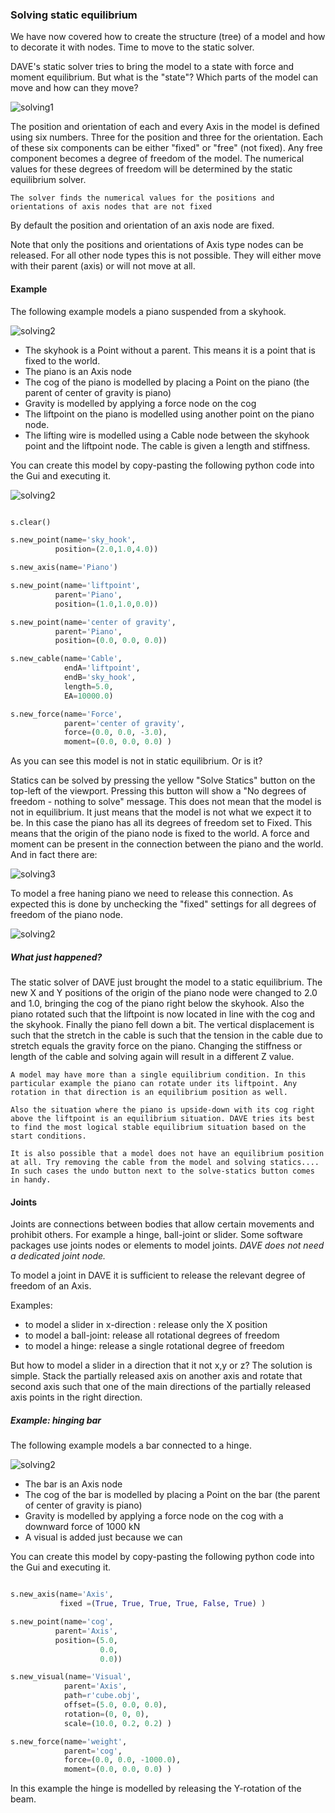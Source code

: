### Solving static equilibrium

We have now covered how to create the structure (tree) of a model and how to decorate it with nodes. Time to move to the static solver.

DAVE's static solver tries to bring the model to a state with force and moment equilibrium. But what is the "state"? Which parts of the model can move and how can they move?

![solving1](images/solving_1.png)

The position and orientation of each and every Axis in the model is defined using six numbers. Three for the position and three for the orientation. Each of these six components can be either "fixed" or "free" (not fixed). Any free component becomes a degree of freedom of the model. The numerical values for these degrees of freedom will be determined by the static equilibrium solver.

```{admonition} Degrees of Freedom
The solver finds the numerical values for the positions and orientations of axis nodes that are not fixed
```

By default the position and orientation of an axis node are fixed.

Note that only the positions and orientations of Axis type nodes can be released. For all other node types this is not possible. They will either move with their parent (axis) or will not move at all.


#### Example

The following example models a piano suspended from a skyhook.

![solving2](images/solving_2.png)

- The skyhook is a Point without a parent. This means it is a point that is fixed to the world.
- The piano is an Axis node
- The cog of the piano is modelled by placing a Point on the piano (the parent of center of gravity is piano)
- Gravity is modelled by applying a force node on the cog
- The liftpoint on the piano is modelled using another point on the piano node.
- The lifting wire is modelled using a Cable node between the skyhook point and the liftpoint node. The cable is given a length and stiffness.


You can create this model by copy-pasting the following python code into the Gui and executing it.

![solving2](images/solving_copy_paste.gif)


```python

s.clear()

s.new_point(name='sky_hook',
          position=(2.0,1.0,4.0))

s.new_axis(name='Piano')

s.new_point(name='liftpoint',
          parent='Piano',
          position=(1.0,1.0,0.0))

s.new_point(name='center of gravity',
          parent='Piano',
          position=(0.0, 0.0, 0.0))

s.new_cable(name='Cable',
            endA='liftpoint',
            endB='sky_hook',
            length=5.0,
            EA=10000.0)

s.new_force(name='Force',
            parent='center of gravity',
            force=(0.0, 0.0, -3.0),
            moment=(0.0, 0.0, 0.0) )
```

As you can see this model is not in static equilibrium. Or is it?

Statics can be solved by pressing the yellow "Solve Statics" button on the top-left of the viewport. Pressing this button will show a "No degrees of freedom - nothing to solve" message.
This does not mean that the model is not in equilibrium. It just means that the model is not what we expect it to be. In this case the piano has all its degrees of freedom set to Fixed. This means that the origin of the piano node is fixed to the world. A force and moment can be present in the connection between the piano and the world. And in fact there are: 

![solving3](images/solving_3.png)

To model a free haning piano we need to release this connection. As expected this is done by unchecking the "fixed" settings for all degrees of freedom of the piano node.

![solving2](images/solving_solve_6dof.gif)

##### What just happened?

The static solver of DAVE just brought the model to a static equilibrium.
The new X and Y positions of the origin of the piano node were changed to 2.0 and 1.0, bringing the cog of the piano right below the skyhook.
Also the piano rotated such that the liftpoint is now located in line with the cog and the skyhook.
Finally the piano fell down a bit. The vertical displacement is such that the stretch in the cable is such that the tension in the cable due to stretch equals the gravity force on the piano. Changing the stiffness or length of the cable and solving again will result in a different Z value.

```{admonition} Uniqueness
A model may have more than a single equilibrium condition. In this particular example the piano can rotate under its liftpoint. Any rotation in that direction is an equilibrium position as well.

Also the situation where the piano is upside-down with its cog right above the liftpoint is an equilibrium situation. DAVE tries its best to find the most logical stable equilibrium situation based on the start conditions.
```

```{admonition} Existence
It is also possible that a model does not have an equilibrium position at all. Try removing the cable from the model and solving statics.... In such cases the undo button next to the solve-statics button comes in handy.
```

#### Joints

Joints are connections between bodies that allow certain movements and prohibit others. For example a hinge, ball-joint or slider. Some software packages use joints nodes or elements to model joints.  *DAVE does not need a dedicated joint node.*

To model a joint in DAVE it is sufficient to release the relevant degree of freedom of an Axis.

Examples:
- to model a slider in x-direction : release only the X position
- to model a ball-joint: release all rotational degrees of freedom
- to model a hinge: release a single rotational degree of freedom 

But how to model a slider in a direction that it not x,y or z? The solution is simple. Stack the partially released axis on another axis and rotate that second axis such that one of the main directions of the partially released axis points in the right direction.


##### Example: hinging bar

The following example models a bar connected to a hinge.

![solving2](images/solving_4.png)

- The bar is an Axis node
- The cog of the bar is modelled by placing a Point on the bar (the parent of center of gravity is piano)
- Gravity is modelled by applying a force node on the cog with a downward force of 1000 kN
- A visual is added just because we can


You can create this model by copy-pasting the following python code into the Gui and executing it.

```python

s.new_axis(name='Axis',
           fixed =(True, True, True, True, False, True) )

s.new_point(name='cog',
          parent='Axis',
          position=(5.0,
                    0.0,
                    0.0))

s.new_visual(name='Visual',
            parent='Axis',
            path=r'cube.obj',
            offset=(5.0, 0.0, 0.0), 
            rotation=(0, 0, 0), 
            scale=(10.0, 0.2, 0.2) )

s.new_force(name='weight',
            parent='cog',
            force=(0.0, 0.0, -1000.0),
            moment=(0.0, 0.0, 0.0) )
```

In this example the hinge is modelled by releasing the Y-rotation of the beam.





